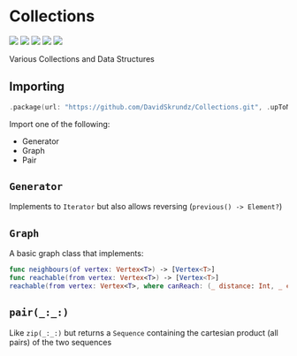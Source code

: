 # Collections

[![](https://img.shields.io/badge/Swift-4.2-orange.svg)][1]
[![](https://img.shields.io/badge/os-macOS%20|%20Linux-lightgray.svg)][1]
[![](https://travis-ci.com/DavidSkrundz/Collections.svg?branch=master)][2]
[![](https://codebeat.co/badges/d53737b4-70d6-440e-b28d-b54d2ceb5e50)][3]
[![](https://codecov.io/gh/DavidSkrundz/Collections/branch/master/graph/badge.svg)][4]

[1]: https://swift.org/download/#releases
[2]: https://travis-ci.com/DavidSkrundz/Collections
[3]: https://codebeat.co/projects/github-com-davidskrundz-collections
[4]: https://codecov.io/gh/DavidSkrundz/Collections

Various Collections and Data Structures

## Importing

```Swift
.package(url: "https://github.com/DavidSkrundz/Collections.git", .upToNextMinor(from: "1.2.0"))
```

Import one of the following:

- Generator
- Graph
- Pair

## `Generator`

Implements to `Iterator` but also allows reversing (`previous() -> Element?`)

## `Graph`

A basic graph class that implements:

```Swift
func neighbours(of vertex: Vertex<T>) -> [Vertex<T>]
func reachable(from vertex: Vertex<T>) -> [Vertex<T>]
reachable(from vertex: Vertex<T>, where canReach: (_ distance: Int, _ edge: U?) -> Bool) -> [Vertex<T>]
```

## `pair(_:_:)`

Like `zip(_:_:)` but returns a `Sequence` containing the cartesian product (all pairs) of the two sequences
